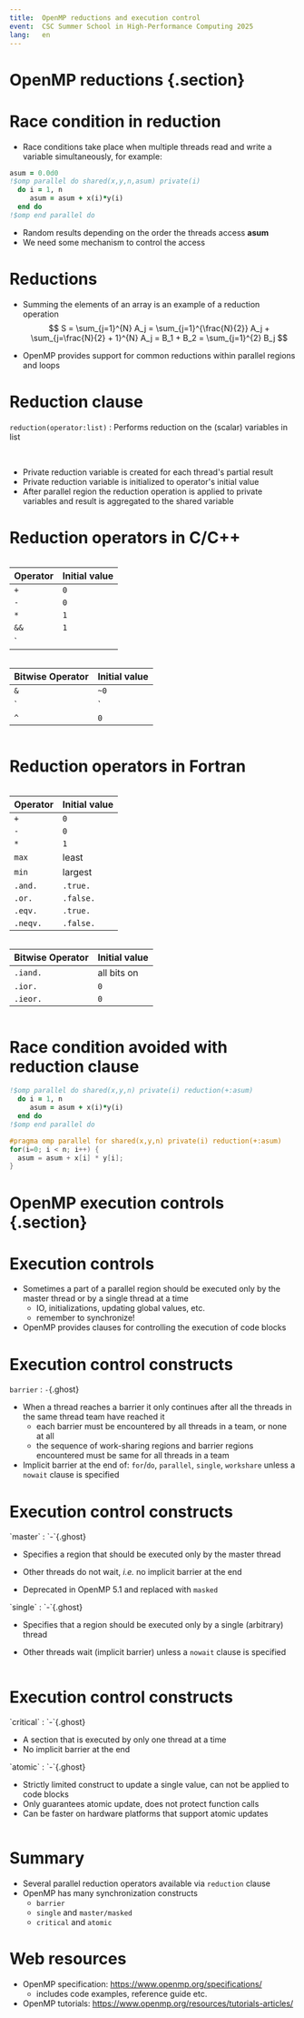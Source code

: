 ```yaml
---
title:  OpenMP reductions and execution control
event:  CSC Summer School in High-Performance Computing 2025
lang:   en
---
```



# OpenMP reductions {.section}

# Race condition in reduction

- Race conditions take place when multiple threads read and write a variable
  simultaneously, for example:

```fortranfree
asum = 0.0d0
!$omp parallel do shared(x,y,n,asum) private(i)
  do i = 1, n
     asum = asum + x(i)*y(i)
  end do
!$omp end parallel do
```

- Random results depending on the order the threads access **asum**
- We need some mechanism to control the access


# Reductions

- Summing the elements of an array is an example of a reduction operation
  $$
  S = \sum_{j=1}^{N} A_j = \sum_{j=1}^{\frac{N}{2}} A_j +
  \sum_{j=\frac{N}{2} + 1}^{N} A_j = B_1 + B_2 = \sum_{j=1}^{2} B_j
  $$

- OpenMP provides support for common reductions within parallel regions and
  loops


# Reduction clause

`reduction(operator:list)`
  : Performs reduction on the (scalar) variables in list

<br>

- Private reduction variable is created for each thread's partial result
- Private reduction variable is initialized to operator's initial value
- After parallel region the reduction operation is applied to private
  variables and result is aggregated to the shared variable


# Reduction operators in C/C++

<div class="column">

| Operator | Initial value |
|----------|---------------|
| `+`      | `0`           |
| `-`      | `0`           |
| `*`      | `1`           |
| `&&`     | `1`           |
| `||`     | `0`           |

</div>

<div class="column">

| Bitwise Operator | Initial value |
|----------|---------------|
| `&`      | `~0`          |
| `|`      | `0`           |
| `^`      | `0`           |

</div>


# Reduction operators in Fortran

<div class="column" style="font-size:0.8em">

| Operator         | Initial value |
|------------------|---------------|
| `+`              | `0`           |
| `-`              | `0`           |
| `*`              | `1`           |
| `max`            | least         |
| `min`            | largest       |
| `.and.`          | `.true.`      |
| `.or.`           | `.false.`     |
| `.eqv.`          | `.true.`      |
| `.neqv.`         | `.false.`     |

</div>

<div class="column" style="font-size:0.8em">

| Bitwise Operator | Initial value |
|------------------|---------------|
| `.iand.`           | all bits on   |
| `.ior.`            | `0`           |
| `.ieor.`           | `0`           |

</div>


# Race condition avoided with reduction clause

```fortranfree
!$omp parallel do shared(x,y,n) private(i) reduction(+:asum)
  do i = 1, n
     asum = asum + x(i)*y(i)
  end do
!$omp end parallel do
```

```c
#pragma omp parallel for shared(x,y,n) private(i) reduction(+:asum)
for(i=0; i < n; i++) {
  asum = asum + x[i] * y[i];
}
```


# OpenMP execution controls {.section}

# Execution controls

- Sometimes a part of a parallel region should be executed only by the
  master thread or by a single thread at a time
    - IO, initializations, updating global values, etc.
    - remember to synchronize!
- OpenMP provides clauses for controlling the execution of code blocks


# Execution control constructs

`barrier`
  : `-`{.ghost}

- When a thread reaches a barrier it only continues after all the threads in
  the same thread team have reached it
    - each barrier must be encountered by all threads in a team, or none at
      all
    - the sequence of work-sharing regions and barrier regions encountered
      must be same for all threads in a team
- Implicit barrier at the end of: `for`/`do`, `parallel`, `single`, `workshare`
  unless a `nowait` clause is specified


# Execution control constructs

<div class=column>
`master`
  : `-`{.ghost}

- Specifies a region that should be executed only by the master thread

- Other threads do not wait, *i.e.* no implicit barrier at the end

- Deprecated in OpenMP 5.1 and replaced with `masked`
</div>

<div class=column>
`single`
  : `-`{.ghost}

- Specifies that a region should be executed only by a single (arbitrary)
  thread

- Other threads wait (implicit barrier) unless a `nowait` clause is specified
</div>


# Execution control constructs

<div class=column>
`critical`
  : `-`{.ghost}

- A section that is executed by only one thread at a time
- No implicit barrier at the end
</div>

<div class=column>
`atomic`
  : `-`{.ghost}

- Strictly limited construct to update a single value, can not be applied to
  code blocks
- Only guarantees atomic update, does not protect function calls
- Can be faster on hardware platforms that support atomic updates
</div>

# Summary

- Several parallel reduction operators available via `reduction` clause
- OpenMP has many synchronization constructs
    - `barrier`
    - `single` and `master/masked`
    - `critical` and `atomic`

# Web resources

- OpenMP specification: <https://www.openmp.org/specifications/>
    - includes code examples, reference guide etc.
- OpenMP tutorials: <https://www.openmp.org/resources/tutorials-articles/>

